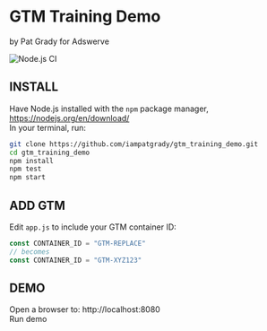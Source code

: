 # GTM Training Demo
by Pat Grady for Adswerve  


![Node.js CI](https://github.com/iampatgrady/gtm_training_demo/workflows/Node.js%20CI/badge.svg?event=push)

## INSTALL
Have Node.js installed with the `npm` package manager,  https://nodejs.org/en/download/  
In your terminal, run:  
```bash
git clone https://github.com/iampatgrady/gtm_training_demo.git
cd gtm_training_demo
npm install
npm test
npm start
```

## ADD GTM
Edit `app.js` to include your GTM container ID:  
```JavaScript
const CONTAINER_ID = "GTM-REPLACE"
// becomes
const CONTAINER_ID = "GTM-XYZ123"
```

## DEMO
Open a browser to: http://localhost:8080  
Run demo
